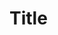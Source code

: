 <!-- Example of title -->

# Title

<!-- Here comes the table of content -->

<!-- Example of paragraph of text with line break -->

<!-- Example of another paragraph -->

<!-- Example of bold -->

<!-- Example of italic  -->

<!-- Example of headers -->

<!-- Example of external link -->

<!-- Example of link to another file -->

<!-- Example of an image -->

<!-- Example of a remote image -->

<!-- Example of an image with hover text -->

<!-- Example of inline code -->

<!-- Example of a block of code -->

<!-- Example of code highlighting -->

<!-- Example of equation -->

<!-- Example of quote -->

<!-- Example of bullet list -->

<!-- Example of numbered list -->

<!-- Example of table -->

<!-- Paragraph after table -->
